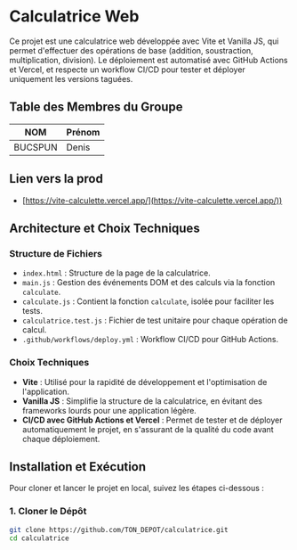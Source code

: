 # Calculatrice Web

Ce projet est une calculatrice web développée avec Vite et Vanilla JS, qui permet d'effectuer des opérations de base (addition, soustraction, multiplication, division). Le déploiement est automatisé avec GitHub Actions et Vercel, et respecte un workflow CI/CD pour tester et déployer uniquement les versions taguées.

## Table des Membres du Groupe

| NOM       | Prénom |
|-----------|--------|
| BUCSPUN      | Denis   |


## Lien vers la prod

- [https://vite-calculette.vercel.app/](https://vite-calculette.vercel.app/))

## Architecture et Choix Techniques

### Structure de Fichiers

- `index.html` : Structure de la page de la calculatrice.
- `main.js` : Gestion des événements DOM et des calculs via la fonction `calculate`.
- `calculate.js` : Contient la fonction `calculate`, isolée pour faciliter les tests.
- `calculatrice.test.js` : Fichier de test unitaire pour chaque opération de calcul.
- `.github/workflows/deploy.yml` : Workflow CI/CD pour GitHub Actions.

### Choix Techniques

- **Vite** : Utilisé pour la rapidité de développement et l'optimisation de l'application.
- **Vanilla JS** : Simplifie la structure de la calculatrice, en évitant des frameworks lourds pour une application légère.
- **CI/CD avec GitHub Actions et Vercel** : Permet de tester et de déployer automatiquement le projet, en s'assurant de la qualité du code avant chaque déploiement.

## Installation et Exécution

Pour cloner et lancer le projet en local, suivez les étapes ci-dessous :

### 1. Cloner le Dépôt

```bash
git clone https://github.com/TON_DEPOT/calculatrice.git
cd calculatrice
